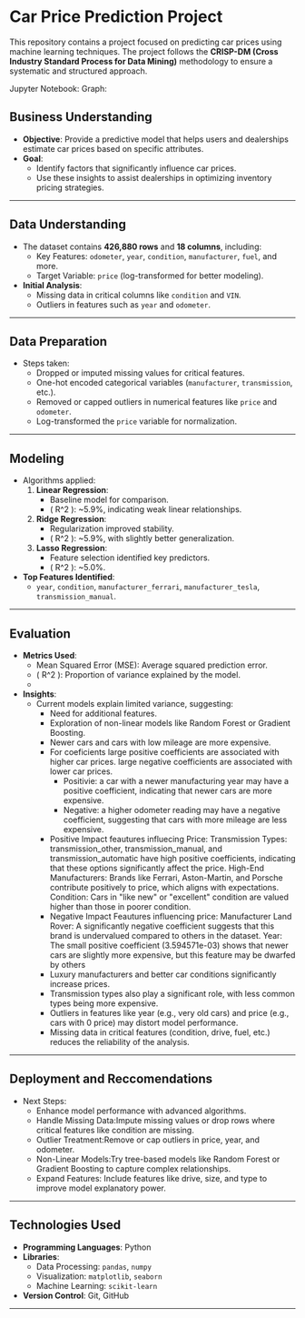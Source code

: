 # Car Price Prediction Project

This repository contains a project focused on predicting car prices using machine learning techniques. The project follows the **CRISP-DM (Cross Industry Standard Process for Data Mining)** methodology to ensure a systematic and structured approach.

Jupyter Notebook:
Graph:

## Business Understanding
- **Objective**: Provide a predictive model that helps users and dealerships estimate car prices based on specific attributes.
- **Goal**:
  - Identify factors that significantly influence car prices.
  - Use these insights to assist dealerships in optimizing inventory pricing strategies.
  
---

## Data Understanding
- The dataset contains **426,880 rows** and **18 columns**, including:
  - Key Features: `odometer`, `year`, `condition`, `manufacturer`, `fuel`, and more.
  - Target Variable: `price` (log-transformed for better modeling).
- **Initial Analysis**:
  - Missing data in critical columns like `condition` and `VIN`.
  - Outliers in features such as `year` and `odometer`.

---

## Data Preparation
- Steps taken:
  - Dropped or imputed missing values for critical features.
  - One-hot encoded categorical variables (`manufacturer`, `transmission`, etc.).
  - Removed or capped outliers in numerical features like `price` and `odometer`.
  - Log-transformed the `price` variable for normalization.

---

## Modeling
- Algorithms applied:
  1. **Linear Regression**:
     - Baseline model for comparison.
     - \( R^2 \): ~5.9%, indicating weak linear relationships.
  2. **Ridge Regression**:
     - Regularization improved stability.
     - \( R^2 \): ~5.9%, with slightly better generalization.
  3. **Lasso Regression**:
     - Feature selection identified key predictors.
     - \( R^2 \): ~5.0%.
- **Top Features Identified**:
  - `year`, `condition`, `manufacturer_ferrari`, `manufacturer_tesla`, `transmission_manual`.

---

## Evaluation
- **Metrics Used**:
  - Mean Squared Error (MSE): Average squared prediction error.
  - \( R^2 \): Proportion of variance explained by the model.
  - 
- **Insights**:
  - Current models explain limited variance, suggesting:
    - Need for additional features.
    - Exploration of non-linear models like Random Forest or Gradient Boosting.
    - Newer cars and cars with low mileage are more expensive.
    - For coeficients large positive coefficients are associated with higher car prices. large negative coefficients are associated with lower car prices.
      - Positivie: a car with a newer manufacturing year may have a positive coefficient, indicating that newer cars are more expensive.
      - Negative: a higher odometer reading may have a negative coefficient, suggesting that cars with more mileage are less expensive.
    - Positive Impact feautures influecing Price:
        Transmission Types: transmission_other, transmission_manual, and transmission_automatic have high positive coefficients, indicating that these options significantly affect the price.
        High-End Manufacturers: Brands like Ferrari, Aston-Martin, and Porsche contribute positively to price, which aligns with expectations.
        Condition: Cars in "like new" or "excellent" condition are valued higher than those in poorer condition.
    - Negative Impact Feautures influencing price:
        Manufacturer Land Rover: A significantly negative coefficient suggests that this brand is undervalued compared to others in the dataset.
        Year: The small positive coefficient (3.594571e-03) shows that newer cars are slightly more expensive, but this feature may be dwarfed by others
    - Luxury manufacturers and better car conditions significantly increase prices.
    - Transmission types also play a significant role, with less common types being more expensive.
    - Outliers in features like year (e.g., very old cars) and price (e.g., cars with 0 price) may distort model performance.
    - Missing data in critical features (condition, drive, fuel, etc.) reduces the reliability of the analysis.




---

## Deployment and Reccomendations
- Next Steps:
  - Enhance model performance with advanced algorithms.
  - Handle Missing Data:Impute missing values or drop rows where critical features like condition are missing.
  - Outlier Treatment:Remove or cap outliers in price, year, and odometer.
  - Non-Linear Models:Try tree-based models like Random Forest or Gradient Boosting to capture complex relationships.
  - Expand Features: Include features like drive, size, and type to improve model explanatory power.

---

## Technologies Used
- **Programming Languages**: Python
- **Libraries**:
  - Data Processing: `pandas`, `numpy`
  - Visualization: `matplotlib`, `seaborn`
  - Machine Learning: `scikit-learn`
- **Version Control**: Git, GitHub

---
